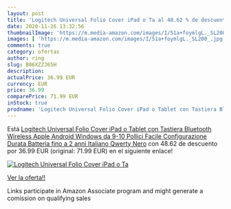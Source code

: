 ```yaml
---
layout: post
title: 'Logitech Universal Folio Cover iPad o Ta al 48.62 % de descuento'
date: 2020-11-26 13:32:56
thumbnailImage: 'https://m.media-amazon.com/images/I/51a+foymlgL._SL200_.jpg'
images: [ 'https://m.media-amazon.com/images/I/51a+foymlgL._SL200_.jpg' ]
comments: true
category: ofertas
author: ring
slug: B06XZZJ65H
description:
actualPrice: 36.99 EUR
currency: EUR
price: 36.99
comparePrice: 71.99 EUR
inStock: true
prodname: 'Logitech Universal Folio Cover iPad o Tablet con Tastiera Bluetooth Wireless  Apple  Android  Windows da 9-10 Pollici  Facile Configurazione  Durata Batteria fino a 2 anni  Italiano Qwerty  Nero'
---
```


Está [Logitech Universal Folio Cover iPad o Tablet con Tastiera Bluetooth Wireless  Apple  Android  Windows da 9-10 Pollici  Facile Configurazione  Durata Batteria fino a 2 anni  Italiano Qwerty  Nero](https://www.amazon.it/dp/B06XZZJ65H/?tag=tolees00-21) con 48.62 de descuento por 36.99 EUR (original: 71.99 EUR) en el siguiente enlace!

[![Logitech Universal Folio Cover iPad o Ta](https://m.media-amazon.com/images/I/51a+foymlgL._SL200_.jpg)](https://www.amazon.it/dp/B06XZZJ65H/?tag=tolees00-21)

[Ver la oferta!!](https://www.amazon.it/dp/B06XZZJ65H/?tag=tolees00-21)

Links participate in Amazon Associate program and might generate a comission on qualifying sales


